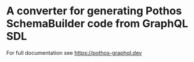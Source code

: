 # A converter for generating Pothos SchemaBuilder code from GraphQL SDL

For full documentation see https://pothos-graphql.dev
